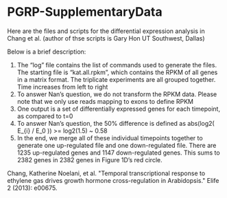 # PGRP-SupplementaryData
Here are the files and scripts for the differential expression analysis in Chang et al. (author of thse scripts is Gary Hon UT Southwest, Dallas)

Below is a brief description:
1. The “log” file contains the list of commands used to generate the files. The starting file is “kat.all.rpkm”, which contains the RPKM of all genes in a matrix format. The triplicate experiments are all grouped together. Time increases from left to right
2. To answer Nan’s question, we do not transform the RPKM data. Please note that we only use reads mapping to exons to define RPKM
3. One output is a set of differentially expressed genes for each timepoint, as compared to t=0
4. To answer Nan’s question, the 50% difference is defined as abs(log2( E_{i} / E_0 )) >= log2(1.5) ~ 0.58 
5. In the end, we merge all of these individual timepoints together to generate one up-regulated file and one down-regulated file. There are 1235 up-regulated genes and 1147 down-regulated genes. This sums to 2382 genes in 2382 genes in Figure 1D’s red circle.

Chang, Katherine Noelani, et al. "Temporal transcriptional response to ethylene gas drives growth hormone cross-regulation in Arabidopsis." Elife 2 (2013): e00675.
